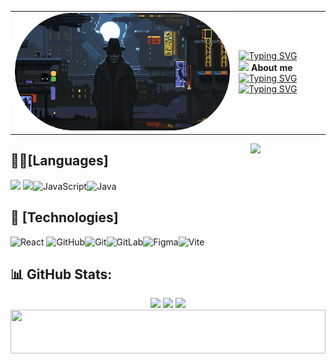 <table style="border: none;">
  <tr>
    <td><img src="github-header-image.png" alt="Header" /></td>
    <td>
      <a href="https://git.io/typing-svg"><img src="https://readme-typing-svg.herokuapp.com?font=Fira+Code&weight=600&duration=4000&pause=1000&color=C8B6FF&repeat=false&width=435&lines=Welcome+to+my+Github+profile" alt="Typing SVG" /></a>
      </a>
      <br>
  <img src="https://i.giphy.com/media/v1.Y2lkPTc5MGI3NjExNzh4cXNtcjI2MHF0aWNhZWl0enN6a2F5NGQ2YzFvY3g3Mjlzbm9yNSZlcD12MV9pbnRlcm5hbF9naWZfYnlfaWQmY3Q9cw/s56HRsKc3rAxq/giphy.gif" width="30px">&nbsp;<b>About me</b>
      <a href="https://github.com/NobodyyOn">
        <img src="https://readme-typing-svg.herokuapp.com?font=Cascadia+Code&duration=3000&pause=800&color=FFFFFF&width=500&height=40&lines=I'm+Johan+%E2%98%9C%E2%80%AF(+%CD%A1%E2%9D%9B%E2%80%AF%CD%9C%CA%96+%CD%A1%E2%9D%9B);%3CDev+in+process%3E" alt="Typing SVG" />
      </a> 
  <div width="300px">
<a href="https://git.io/typing-svg"><img src="https://readme-typing-svg.herokuapp.com?font=Fira+Code&weight=500&duration=1800&pause=50&color=FFFFFF&vCenter=true&multiline=true&repeat=false&width=600&height=100&lines=%F0%9F%8C%B1+I%E2%80%99m+currently+learning+...;-+React;-+Figma" alt="Typing SVG" /></a>
    </td>
  </tr>
</table>


<img align='right' src='https://user-images.githubusercontent.com/5713670/87202985-820dcb80-c2b6-11ea-9f56-7ec461c497c3.gif' width='120'>



## 🧑‍💻[Languages]

  <img src="https://img.shields.io/badge/HTML5-E34F26?style=for-the-badge&logo=html5&logoColor=white"> <img src="https://img.shields.io/badge/CSS3-1572B6?style=for-the-badge&logo=css3&logoColor=white">![JavaScript](https://img.shields.io/badge/javascript-%23323330.svg?style=for-the-badge&logo=javascript&logoColor=%23F7DF1E)![Java](https://img.shields.io/badge/java-%23ED8B00.svg?style=for-the-badge&logo=openjdk&logoColor=white) 
 

 
## 🤖 [Technologies]
  ![React](https://img.shields.io/badge/react-%2320232a.svg?style=for-the-badge&logo=react&logoColor=%2361DAFB) ![GitHub](https://img.shields.io/badge/github-%23121011.svg?style=for-the-badge&logo=github&logoColor=white)![Git](https://img.shields.io/badge/git-%23F05033.svg?style=for-the-badge&logo=git&logoColor=white)![GitLab](https://img.shields.io/badge/gitlab-%23181717.svg?style=for-the-badge&logo=gitlab&logoColor=white)![Figma](https://img.shields.io/badge/figma-%23F24E1E.svg?style=for-the-badge&logo=figma&logoColor=white)![Vite](https://img.shields.io/badge/vite-%23646CFF.svg?style=for-the-badge&logo=vite&logoColor=white)






## 📊 GitHub Stats:

<div align="center">
    <img src="https://github-readme-stats.vercel.app/api?username=NobodyyOn&theme=material-palenight&hide_border=true&include_all_commits=true&count_private=true" /> 
    <img src="https://github-readme-streak-stats.herokuapp.com/?user=NobodyyOn&theme=material-palenight&hide_border=true" />
    <img src="https://github-readme-stats.vercel.app/api/top-langs/?username=NobodyyOn&theme=material-palenight&hide_border=true&include_all_commits=true&count_private=true&layout=compact" />
</div>
<!-- Proudly created with GPRM ( https://gprm.itsvg.in ) -->

<!--🦶FOOTER--> 
<img src="https://raw.githubusercontent.com/trinib/trinib/82213791fa9ff58d3ca768ddd6de2489ec23ffca/images/footer.svg" width="100%" height="70px">

<!--
**NobodyyOn/NobodyyOn** is a ✨ _special_ ✨ repository because its `README.md` (this file) appears on your GitHub profile.

Here are some ideas to get you started:

- 🔭 I’m currently working on ...
- 🌱 I’m currently learning ...
- 👯 I’m looking to collaborate on ...
- 🤔 I’m looking for help with ...
- 💬 Ask me about ...
- 📫 How to reach me: ...
- 😄 Pronouns: ...
- ⚡ Fun fact: ...
-->
